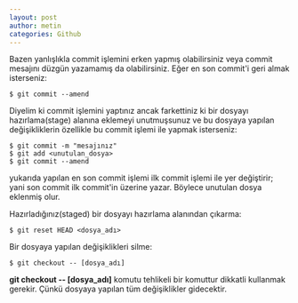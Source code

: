 ```yaml
---
layout: post
author: metin
categories: Github
---
```


Bazen yanlışlıkla commit işlemini erken yapmış olabilirsiniz veya commit mesajını düzgün yazamamış da olabilirsiniz. Eğer en son commit'i geri almak isterseniz:

	$ git commit --amend

Diyelim ki commit işlemini yaptınız ancak farkettiniz ki bir dosyayı hazırlama(stage) alanına eklemeyi unutmuşsunuz ve bu dosyaya yapılan değişikliklerin özellikle bu commit işlemi ile yapmak isterseniz:

	$ git commit -m "mesajınız"
	$ git add <unutulan_dosya>
	$ git commit --amend

yukarıda yapılan en son commit işlemi ilk commit işlemi ile yer değiştirir; yani son commit ilk commit'in üzerine yazar. Böylece unutulan dosya eklenmiş olur.


Hazırladığınız(staged) bir dosyayı hazırlama alanından çıkarma:

	$ git reset HEAD <dosya_adı>


Bir dosyaya yapılan değişiklikleri silme:

	$ git checkout -- [dosya_adı]

**git checkout -- [dosya_adı]** komutu tehlikeli bir komuttur dikkatli kullanmak gerekir. Çünkü dosyaya yapılan tüm değişiklikler gidecektir.